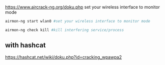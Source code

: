 https://www.aircrack-ng.org/doku.php
set your wireless interface to monitor mode
```bash
airmon-ng start wlan0 #set your wireless interface to monitor mode

airmon-ng check kill #kill interfering service/process
```


## with hashcat
https://hashcat.net/wiki/doku.php?id=cracking_wpawpa2
